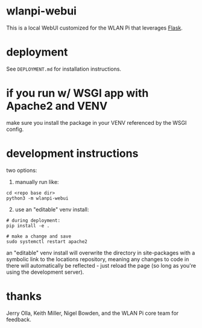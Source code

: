 # wlanpi-webui

This is a local WebUI customized for the WLAN Pi that leverages [Flask](https://flask.palletsprojects.com).

# deployment

See `DEPLOYMENT.md` for installation instructions.

# if you run w/ WSGI app with Apache2 and VENV

make sure you install the package in your VENV referenced by the WSGI config.

# development instructions

two options:

1) manually run like:

```
cd <repo base dir>
python3 -m wlanpi-webui
```

2) use an "editable" venv install:

```
# during deployment:
pip install -e .

# make a change and save
sudo systemctl restart apache2
```

an "editable" venv install will overwrite the directory in site-packages with a symbolic link to the locations repository, meaning any changes to code in there will automatically be reflected - just reload the page (so long as you're using the development server).

# thanks

Jerry Olla, Keith Miller, Nigel Bowden, and the WLAN Pi core team for feedback.
